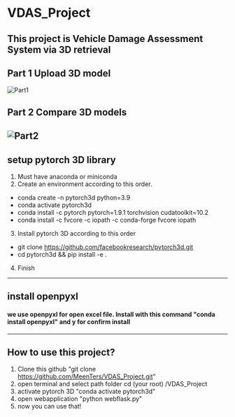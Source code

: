 # VDAS_Project
## This project is Vehicle Damage Assessment System via 3D retrieval
## Part 1 Upload 3D model
![Part1](https://user-images.githubusercontent.com/68935390/158545583-051280f2-d8dc-4d97-ba34-25770bb81f94.PNG)

## Part 2 Compare 3D models
![Part2](https://user-images.githubusercontent.com/68935390/158545711-88e37e65-6837-44d2-9c79-a5c94ab0462b.PNG)
---------------------------------------------------------------------------------------------------------------------
## setup pytorch 3D library
 1. Must have anaconda or miniconda
 2. Create an environment according to this order.
   - conda create -n pytorch3d python=3.9
   - conda activate pytorch3d
   - conda install -c pytorch pytorch=1.9.1 torchvision cudatoolkit=10.2
   - conda install -c fvcore -c iopath -c conda-forge fvcore iopath
 3. Install pytorch 3D according to this order
   - git clone https://github.com/facebookresearch/pytorch3d.git
   - cd pytorch3d && pip install -e .
 4. Finish
----------------------------------------------------------------------------------------------------------------------
## install openpyxl 
#### we use openpyxl for open excel file.  Install with this command "conda install openpyxl" and y for confirm install
----------------------------------------------------------------------------------------------------------------------
## How to use this project?
 1. Clone this github "git clone https://github.com/MeenTers/VDAS_Project.git"
 2. open terminal and select path folder cd (your root) /VDAS_Project
 3. activate pytorch 3D "conda activate pytorch3d" 
 4. open webapplication "python webflask.py"
 5. now you can use that! 
